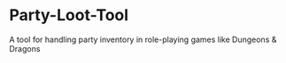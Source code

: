 # Party-Loot-Tool
A tool for handling party inventory in role-playing games like Dungeons &amp; Dragons
